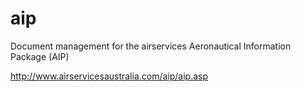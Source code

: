 # aip

Document management for the airservices Aeronautical Information Package (AIP)

http://www.airservicesaustralia.com/aip/aip.asp
